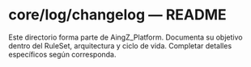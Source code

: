 # core/log/changelog — README

Este directorio forma parte de AingZ_Platform. Documenta su objetivo dentro del RuleSet, arquitectura y ciclo de vida. Completar detalles específicos según corresponda.
